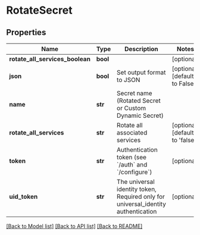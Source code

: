 # RotateSecret

## Properties
Name | Type | Description | Notes
------------ | ------------- | ------------- | -------------
**rotate_all_services_boolean** | **bool** |  | [optional] 
**json** | **bool** | Set output format to JSON | [optional] [default to False]
**name** | **str** | Secret name (Rotated Secret or Custom Dynamic Secret) | 
**rotate_all_services** | **str** | Rotate all associated services | [optional] [default to 'false']
**token** | **str** | Authentication token (see &#x60;/auth&#x60; and &#x60;/configure&#x60;) | [optional] 
**uid_token** | **str** | The universal identity token, Required only for universal_identity authentication | [optional] 

[[Back to Model list]](../README.md#documentation-for-models) [[Back to API list]](../README.md#documentation-for-api-endpoints) [[Back to README]](../README.md)


